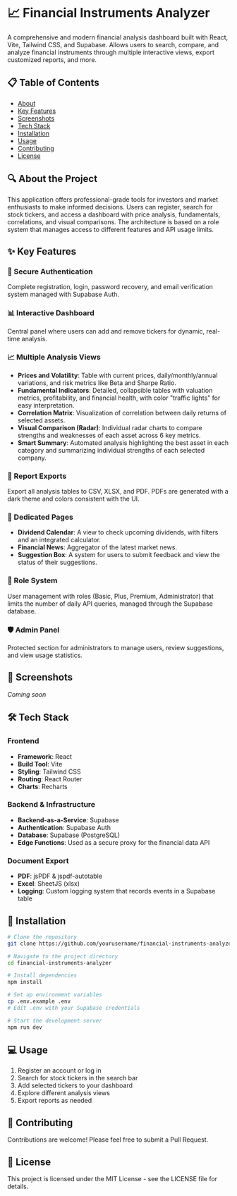 # 📈 Financial Instruments Analyzer

A comprehensive and modern financial analysis dashboard built with React, Vite, Tailwind CSS, and Supabase. Allows users to search, compare, and analyze financial instruments through multiple interactive views, export customized reports, and more.

## 📋 Table of Contents
- [About](#about-the-project)
- [Key Features](#key-features)
- [Screenshots](#screenshots)
- [Tech Stack](#tech-stack)
- [Installation](#installation)
- [Usage](#usage)
- [Contributing](#contributing)
- [License](#license)

## 🔍 About the Project

This application offers professional-grade tools for investors and market enthusiasts to make informed decisions. Users can register, search for stock tickers, and access a dashboard with price analysis, fundamentals, correlations, and visual comparisons. The architecture is based on a role system that manages access to different features and API usage limits.

## ✨ Key Features

### 🔐 Secure Authentication
Complete registration, login, password recovery, and email verification system managed with Supabase Auth.

### 📊 Interactive Dashboard
Central panel where users can add and remove tickers for dynamic, real-time analysis.

### 📈 Multiple Analysis Views

- **Prices and Volatility**: Table with current prices, daily/monthly/annual variations, and risk metrics like Beta and Sharpe Ratio.
- **Fundamental Indicators**: Detailed, collapsible tables with valuation metrics, profitability, and financial health, with color "traffic lights" for easy interpretation.
- **Correlation Matrix**: Visualization of correlation between daily returns of selected assets.
- **Visual Comparison (Radar)**: Individual radar charts to compare strengths and weaknesses of each asset across 6 key metrics.
- **Smart Summary**: Automated analysis highlighting the best asset in each category and summarizing individual strengths of each selected company.

### 📄 Report Exports
Export all analysis tables to CSV, XLSX, and PDF. PDFs are generated with a dark theme and colors consistent with the UI.

### 📱 Dedicated Pages
- **Dividend Calendar**: A view to check upcoming dividends, with filters and an integrated calculator.
- **Financial News**: Aggregator of the latest market news.
- **Suggestion Box**: A system for users to submit feedback and view the status of their suggestions.

### 👥 Role System
User management with roles (Basic, Plus, Premium, Administrator) that limits the number of daily API queries, managed through the Supabase database.

### 🛡️ Admin Panel
Protected section for administrators to manage users, review suggestions, and view usage statistics.

## 📸 Screenshots
*Coming soon*

## 🛠️ Tech Stack

### Frontend
- **Framework**: React
- **Build Tool**: Vite
- **Styling**: Tailwind CSS
- **Routing**: React Router
- **Charts**: Recharts

### Backend & Infrastructure
- **Backend-as-a-Service**: Supabase
- **Authentication**: Supabase Auth
- **Database**: Supabase (PostgreSQL)
- **Edge Functions**: Used as a secure proxy for the financial data API

### Document Export
- **PDF**: jsPDF & jspdf-autotable
- **Excel**: SheetJS (xlsx)
- **Logging**: Custom logging system that records events in a Supabase table

## 🚀 Installation
```bash
# Clone the repository
git clone https://github.com/yourusername/financial-instruments-analyzer.git

# Navigate to the project directory
cd financial-instruments-analyzer

# Install dependencies
npm install

# Set up environment variables
cp .env.example .env
# Edit .env with your Supabase credentials

# Start the development server
npm run dev
```

## 💻 Usage
1. Register an account or log in
2. Search for stock tickers in the search bar
3. Add selected tickers to your dashboard
4. Explore different analysis views
5. Export reports as needed

## 🤝 Contributing
Contributions are welcome! Please feel free to submit a Pull Request.

## 📝 License
This project is licensed under the MIT License - see the LICENSE file for details.